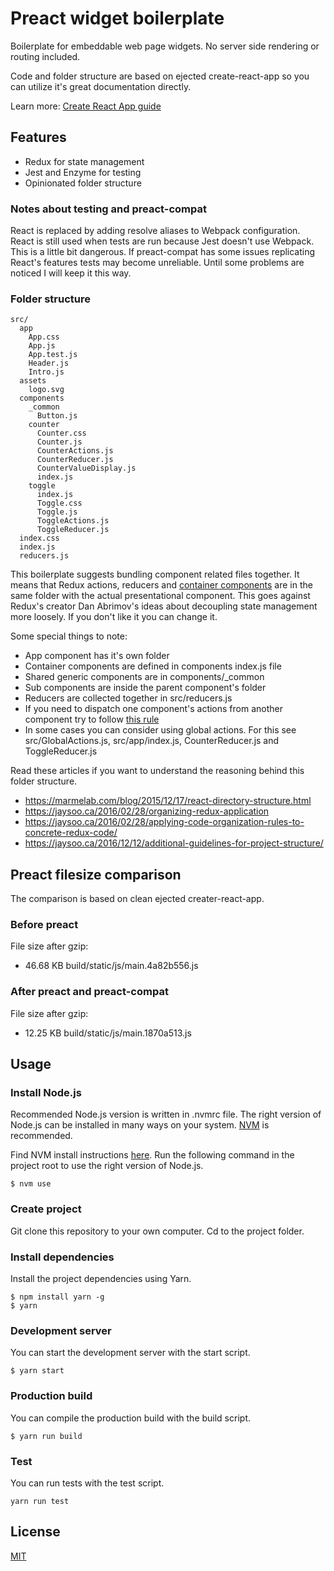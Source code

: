 # Preact widget boilerplate
Boilerplate for embeddable web page widgets. No server side
rendering or routing included.

Code and folder structure are based on ejected create-react-app so you can
utilize it's great documentation directly.

Learn more: [Create React App guide](
https://github.com/facebookincubator/create-react-app/blob/05f3f5ee81aec9429f00f57d17b499d8a22aadef/packages/react-scripts/template/README.md)

## Features
 - Redux for state management
 - Jest and Enzyme for testing
 - Opinionated folder structure

### Notes about testing and preact-compat
React is replaced by adding resolve aliases to Webpack configuration. React is
still used when tests are run because Jest doesn't use Webpack. This is a little
bit dangerous. If preact-compat has some issues replicating React's features
tests may become unreliable. Until some problems are noticed I will keep it this
way.

### Folder structure
```
src/
  app
    App.css
    App.js
    App.test.js
    Header.js
    Intro.js
  assets
    logo.svg
  components
    _common
      Button.js
    counter
      Counter.css
      Counter.js
      CounterActions.js
      CounterReducer.js
      CounterValueDisplay.js
      index.js
    toggle
      index.js
      Toggle.css
      Toggle.js
      ToggleActions.js
      ToggleReducer.js
  index.css
  index.js
  reducers.js
```

This boilerplate suggests bundling component related files together. It means
that Redux actions, reducers and
[container components](http://redux.js.org/docs/basics/UsageWithReact.html#presentational-and-container-components)
are in the same folder with the actual presentational component. This goes
against Redux's creator Dan Abrimov's ideas about decoupling state management
more loosely. If you don't like it you can change it.

Some special things to note:

- App component has it's own folder
- Container components are defined in components index.js file
- Shared generic components are in components/_common
- Sub components are inside the parent component's folder
- Reducers are collected together in src/reducers.js
- If you need to dispatch one component's actions from another component try to
follow [this rule](https://jaysoo.ca/2016/02/28/organizing-redux-application/#rule-2-create-strict-module-boundaries)
- In some cases you can consider using global actions. For this see
src/GlobalActions.js, src/app/index.js, CounterReducer.js and ToggleReducer.js

Read these articles if you want to understand the reasoning behind this folder
structure.

- https://marmelab.com/blog/2015/12/17/react-directory-structure.html
- https://jaysoo.ca/2016/02/28/organizing-redux-application
- https://jaysoo.ca/2016/02/28/applying-code-organization-rules-to-concrete-redux-code/
- https://jaysoo.ca/2016/12/12/additional-guidelines-for-project-structure/

## Preact filesize comparison
The comparison is based on clean ejected creater-react-app.
### Before preact
File size after gzip:

  - 46.68 KB  build/static/js/main.4a82b556.js

### After preact and preact-compat
File size after gzip:

  - 12.25 KB  build/static/js/main.1870a513.js

## Usage
### Install Node.js
Recommended Node.js version is written in .nvmrc file. The right version of
Node.js can be installed in many ways on your system.
[NVM](https://github.com/creationix/nvm) is recommended.

Find NVM install instructions [here](https://github.com/creationix/nvm#installation).
Run the following command in the project root to use the right version of Node.js.
```
$ nvm use
```

### Create project

Git clone this repository to your own computer. Cd to the project folder.

### Install dependencies

Install the project dependencies using Yarn.

```
$ npm install yarn -g
$ yarn
```

### Development server

You can start the development server with the start script.
```
$ yarn start
```
### Production build

You can compile the production build with the build script.

```
$ yarn run build
```

### Test

You can run tests with the test script.
```
yarn run test
```

## License

[MIT](LICENSE)